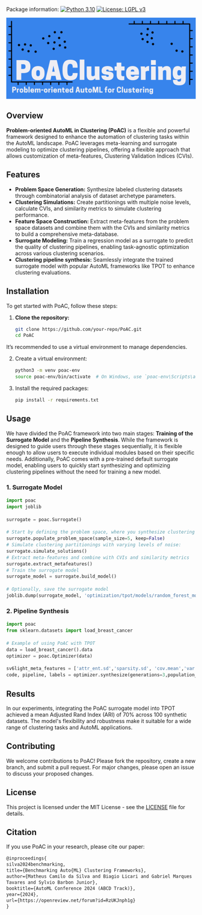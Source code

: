 Package information: [![Python 3.10](https://img.shields.io/badge/python-3.10.7-blue.svg)](https://www.python.org/downloads/release/python-3107/)
[![License: LGPL v3](https://img.shields.io/badge/license-LGPL%20v3-blue.svg)](http://www.gnu.org/licenses/lgpl-3.0)

<p align="center">
<img src="https://raw.githubusercontent.com/Mcamilo/poac/master/images/poac-logo.png" width=800 />
</p>


## Overview

**Problem-oriented AutoML in Clustering (PoAC)** is a flexible and powerful framework designed to enhance the automation of clustering tasks within the AutoML landscape. PoAC leverages meta-learning and surrogate modeling to optimize clustering pipelines, offering a flexible approach that allows customization of meta-features, Clustering Validation Indices (CVIs).

## Features

- **Problem Space Generation:** Synthesize labeled clustering datasets through combinatorial analysis of dataset archetype parameters.
- **Clustering Simulations:** Create partitionings with multiple noise levels, calculate CVIs, and similarity metrics to simulate clustering performance.
- **Feature Space Construction:** Extract meta-features from the problem space datasets and combine them with the CVIs and similarity metrics to build a comprehensive meta-database.
- **Surrogate Modeling:** Train a regression model as a surrogate to predict the quality of clustering pipelines, enabling task-agnostic optimization across various clustering scenarios.
- **Clustering pipeline synthesis:** Seamlessly integrate the trained surrogate model with popular AutoML frameworks like TPOT to enhance clustering evaluations.

## Installation

To get started with PoAC, follow these steps:

1. **Clone the repository:**

   ```bash
   git clone https://github.com/your-repo/PoAC.git
   cd PoAC
   ```

It’s recommended to use a virtual environment to manage dependencies.

2. Create a virtual environment:
    ```bash
    python3 -m venv poac-env
    source poac-env/bin/activate  # On Windows, use `poac-env\Scripts\activate`
    ```
3. Install the required packages:
    ```bash
    pip install -r requirements.txt
    ```

## Usage
We have divided the PoAC framework into two main stages: **Training of the Surrogate Model** and the **Pipeline Synthesis**. While the framework is designed to guide users through these stages sequentially, it is flexible enough to allow users to execute individual modules based on their specific needs. Additionally, PoAC comes with a pre-trained default surrogate model, enabling users to quickly start synthesizing and optimizing clustering pipelines without the need for training a new model.

### 1. Surrogate Model

```python
import poac
import joblib

surrogate = poac.Surrogate()

# Start by defining the problem space, where you synthesize clustering datasets:
surrogate.populate_problem_space(sample_size=5, keep=False)
# Simulate clustering partitionings with varying levels of noise:
surrogate.simulate_solutions()
# Extract meta-features and combine with CVIs and similarity metrics
surrogate.extract_metafeatures()
# Train the surrogate model
surrogate_model = surrogate.build_model()

# Optionally, save the surrogate model
joblib.dump(surrogate_model, 'optimization/tpot/models/random_forest_model.joblib')
```


### 2. Pipeline Synthesis

```python
import poac
from sklearn.datasets import load_breast_cancer

# Example of using PoAC with TPOT
data = load_breast_cancer().data
optimizer = poac.Optimizer(data)

sv6light_meta_features = ['attr_ent.sd','sparsity.sd', 'cov.mean','var.mean','eigenvalues.mean','sparsity.mean', 'wg_dist.sd', 'iq_range.mean','sil','dbs']
code, pipeline, labels = optimizer.synthesize(generations=3,population_size=5,meta_features=sv6light_meta_features)
```

## Results

In our experiments, integrating the PoAC surrogate model into TPOT achieved a mean Adjusted Rand Index (ARI) of 70% across 100 synthetic datasets. The model's flexibility and robustness make it suitable for a wide range of clustering tasks and AutoML applications.

## Contributing

We welcome contributions to PoAC! Please fork the repository, create a new branch, and submit a pull request. For major changes, please open an issue to discuss your proposed changes.

## License

This project is licensed under the MIT License - see the [LICENSE](LICENSE) file for details.

## Citation

If you use PoAC in your research, please cite our paper:

```
@inproceedings{
silva2024benchmarking,
title={Benchmarking Auto{ML} Clustering Frameworks},
author={Matheus Camilo da Silva and Biagio Licari and Gabriel Marques Tavares and Sylvio Barbon Junior},
booktitle={AutoML Conference 2024 (ABCD Track)},
year={2024},
url={https://openreview.net/forum?id=RzUKJnph1g}
}
```

